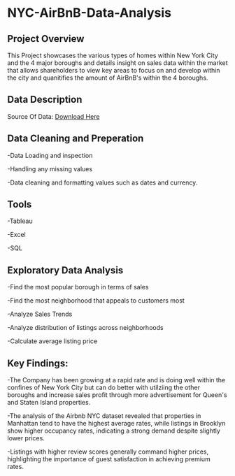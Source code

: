 # NYC-AirBnB-Data-Analysis

## Project Overview
This Project showcases the various types of homes within New York City and the 4 major boroughs and details insight on sales data within the market that allows shareholders to view key areas to focus on and develop within the city and quanitifies the amount of AirBnB's within the 4 boroughs.

## Data Description
Source Of Data: [Download Here](https://www.kaggle.com/datasets/vrindakallu/new-york-dataset)

## Data Cleaning and Preperation
-Data Loading and inspection

-Handling any missing values

-Data cleaning and formatting values such as dates and currency.

## Tools
-Tableau 

-Excel 

-SQL

## Exploratory Data Analysis
-Find the most popular borough in terms of sales

-Find the most neighborhood that appeals to customers most

-Analyze Sales Trends

-Analyze distribution of listings across neighborhoods

-Calculate average listing price


## Key Findings:

-The Company has been growing at a rapid rate and is doing well within the confines of New York City but can do better with utilziing the other boroughs and increase sales profit through more advertisement for Queen's and Staten Island properties.

-The analysis of the Airbnb NYC dataset revealed that properties in Manhattan tend to have the highest average rates, while listings in Brooklyn show higher occupancy rates, indicating a strong demand despite slightly lower prices.

-Listings with higher review scores generally command higher prices, highlighting the importance of guest satisfaction in achieving premium rates.
